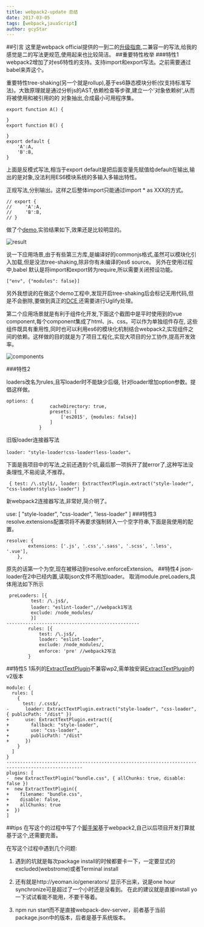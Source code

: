 ```yaml
---
title: webpack2-update 总结
date: 2017-03-05
tags: [webpack,javaScript]
author: gcyStar
---
```

##引言
这里是webpack official提供的一到二的[升级指南][1],二兼容一的写法,给我的感觉是二的写法更规范,使用起来也比较简洁。
##重要特性枚举
###特性1
webpack2增加了对es6特性的支持。支持import和export写法。之前需要通过babel来弄这个。

重要特性tree-shaking(另一个就是rollup),基于es6静态模块分析(仅支持标准写法)。大致原理就是通过分析js的AST,依赖检查等步骤,建立一个'对象依赖树',从而将被使用和被引用的的
对象抽出,合成最小可用程序集。
```
export function A() {

}
export function B() {

}
export default {
    'A':A,
    'B':B,
}
```
上面是反模式写法,相当于export default是把后面变量先赋值给default在输出,输出的是对象,没法利用ES6模块系统的多输入多输出特性。

正规写法,分别输出。这样之后整体import只能通过import * as XXX的方式。
```
// export {
//     'A':A,
//     'B':B,
// }
```
做了个[demo][3],实验结果如下,效果还是比较明显的。

![result](http://img.wuage.com/1488618752445612017-03-04_17-06-45.png)

说一下应用场景,由于有些第三方库,是编译好的commonjs格式,虽然可以模块化引入加载,但是没法tree-shaking,除非你有未编译的es6 source。
另外在使用过程中,babel 默认是将import和export转为require,所以需要关闭预设功能。
```
["env", {"modules": false}]
```
另外我想说的在做这个demo工程中,发现开启tree-shaking后会标记无用代码,但是不会删除,要做到真正的[DCE][2],还需要进行Uglify处理。

第二个应用场景就是有利于组件化开发,下面这个截图中是平时使用到的vue component,每个component集成了html、js、css。可以作为单独组件存在,
这些组件既具有重用性,同时也可以利用es6的模块化机制结合webpack2,实现组件之间的依赖。这样做的目的就是为了项目工程化,实现大项目的分工协作,提高开发效率。

![components](http://img.wuage.com/148871726265882components.png)

###特性2

loaders改名为rules,且写loader时不能缺少后缀, 针对loader增加option参数。提倡这样做。
```
options: {
                cacheDirectory: true,
                presets: [
                    ['es2015', {modules: false}] 
                ]
            }
```
旧版loader连接器写法
```
loader: "style-loader!css-loader!less-loader"。
```

下面是我项目中的写法,之前还遇到个坑,最后那一项拆开了就error了,这种写法没条理性,不易阅读,不推荐。

```
 { test: /\.styl$/, loader: ExtractTextPlugin.extract("style-loader", "css-loader!stylus-loader") }
```
新webpack2连接器写法,非常好,简介明了。

use: [
"style-loader",
"css-loader",
"less-loader"
]
###特性3
resolve.extensions配置项将不再要求强制转入一个空字符串,下面是我使用的配置。

```
resolve: {
        extensions: ['.js', '.css','.sass', '.scss', '.less',  '.vue'],
    },
```
原先的话第一个为空,现在被移动到resolve.enforceExtension。
##特性4
json-loader在2中已经内置,读取json文件不用加loader。
取消module.preLoaders,具体用法如下所示
```
 preLoaders: [{
         test: /\.js$/,
         loader: "eslint-loader",//webpack1写法
         exclude: /node_modules/
         }]
-------------------------------------------------         
        rules: [{
            test: /\.js$/,
            loader: "eslint-loader",
            exclude: /node_modules/,
            enforce: 'pre' //webpack2写法
        }      
```
##特性5
1系列的[ExtractTextPlugin][5]不兼容wp2,需单独安装[ExtractTextPlugin][5]的v2版本
```
module: {
  rules: [
    {
      test: /.css$/,
-      loader: ExtractTextPlugin.extract("style-loader", "css-loader", { publicPath: "/dist" })
+      use: ExtractTextPlugin.extract({
+        fallback: "style-loader",
+        use: "css-loader",
+        publicPath: "/dist"
+      })
    }
  ]
}
--------------------------------------------------------------------------------------------------
plugins: [
-  new ExtractTextPlugin("bundle.css", { allChunks: true, disable: false })
+  new ExtractTextPlugin({
+    filename: "bundle.css",
+    disable: false,
+    allChunks: true
+  })
]
```
##tips
在写这个的过程中写了个[脚手架][4]基于webpack2,自己以后项目开发打算就基于这个,还需要完善。

在写这个过程中遇到几个问题:

1. 遇到的坑就是每次package install的时候都要卡一下，一定要显式的excluded(webstrome)或者Terminal install

2. 还有就是http://yeoman.io/generators/    显示不出来，说是one hour  synchronize可是超过了一个小时还是没看到。
   在此的建议就是直接install  yo一下试试看能不能用，不要干等着。


3. npm run start而不是直接webpack-dev-server，前者基于当前package.json中的版本，后者是基于系统版本。

[1]: https://webpack.js.org/guides/migrating/
[2]:https://en.wikipedia.org/wiki/Dead_code_elimination
[3]:https://github.com/gcyStar/daily-practice/tree/master/webpack
[4]:https://github.com/gcyStar/generator-webpack-2-es-6
[5]:https://github.com/webpack-contrib/extract-text-webpack-plugin